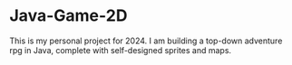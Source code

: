 # Java-Game-2D
This is my personal project for 2024. I am building a top-down adventure rpg in Java, complete with self-designed sprites and maps.